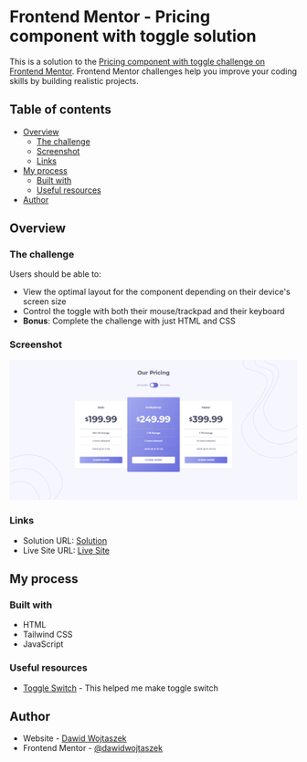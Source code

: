 # Frontend Mentor - Pricing component with toggle solution

This is a solution to the [Pricing component with toggle challenge on Frontend Mentor](https://www.frontendmentor.io/challenges/pricing-component-with-toggle-8vPwRMIC). Frontend Mentor challenges help you improve your coding skills by building realistic projects.

## Table of contents

- [Overview](#overview)
  - [The challenge](#the-challenge)
  - [Screenshot](#screenshot)
  - [Links](#links)
- [My process](#my-process)
  - [Built with](#built-with)
  - [Useful resources](#useful-resources)
- [Author](#author)

## Overview

### The challenge

Users should be able to:

- View the optimal layout for the component depending on their device's screen size
- Control the toggle with both their mouse/trackpad and their keyboard
- **Bonus**: Complete the challenge with just HTML and CSS

### Screenshot

![](./images/pricingComponentScreenshot.png)

### Links

- Solution URL: [Solution](https://github.com/dawidwojtaszek/Pricinge-Component-with-Tailwind-CSS)
- Live Site URL: [Live Site](https://pricing-component-frontendementor.netlify.app/)

## My process

### Built with

- HTML
- Tailwind CSS
- JavaScript

### Useful resources

- [Toggle Switch](https://codepen.io/lhermann/pen/EBGZRZ) - This helped me make toggle switch

## Author

- Website - [Dawid Wojtaszek](https://www.dawidwojtaszek.pl)
- Frontend Mentor - [@dawidwojtaszek](https://www.frontendmentor.io/profile/dawidwojtaszek)
